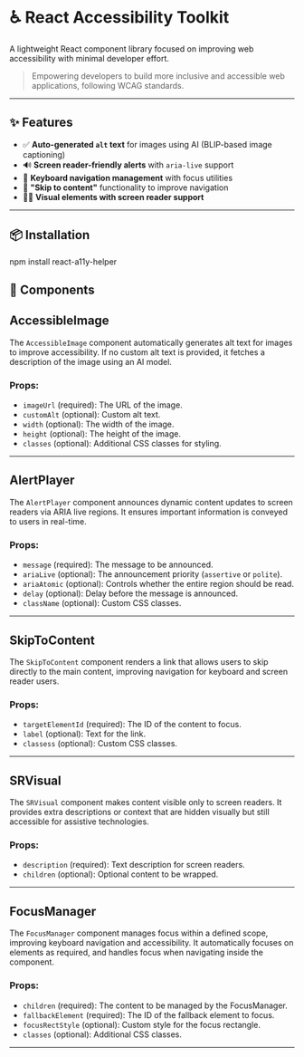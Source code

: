# ♿ React Accessibility Toolkit

A lightweight React component library focused on improving web accessibility with minimal developer effort.

> Empowering developers to build more inclusive and accessible web applications, following WCAG standards.

---

## ✨ Features

- ✅ **Auto-generated `alt` text** for images using AI (BLIP-based image captioning)
- 🔊 **Screen reader-friendly alerts** with `aria-live` support
- 🎯 **Keyboard navigation management** with focus utilities
- 🚀 **"Skip to content"** functionality to improve navigation
- 🧑‍🦯 **Visual elements with screen reader support**

---

## 📦 Installation

npm install react-a11y-helper

## 🔧 Components

## AccessibleImage

The `AccessibleImage` component automatically generates alt text for images to improve accessibility. If no custom alt text is provided, it fetches a description of the image using an AI model.

### Props:
- `imageUrl` (required): The URL of the image.
- `customAlt` (optional): Custom alt text.
- `width` (optional): The width of the image.
- `height` (optional): The height of the image.
- `classes` (optional): Additional CSS classes for styling.

---

## AlertPlayer

The `AlertPlayer` component announces dynamic content updates to screen readers via ARIA live regions. It ensures important information is conveyed to users in real-time.

### Props:
- `message` (required): The message to be announced.
- `ariaLive` (optional): The announcement priority (`assertive` or `polite`).
- `ariaAtomic` (optional): Controls whether the entire region should be read.
- `delay` (optional): Delay before the message is announced.
- `className` (optional): Custom CSS classes.

---

## SkipToContent

The `SkipToContent` component renders a link that allows users to skip directly to the main content, improving navigation for keyboard and screen reader users.

### Props:
- `targetElementId` (required): The ID of the content to focus.
- `label` (optional): Text for the link.
- `classess` (optional): Custom CSS classes.

---

## SRVisual

The `SRVisual` component makes content visible only to screen readers. It provides extra descriptions or context that are hidden visually but still accessible for assistive technologies.

### Props:
- `description` (required): Text description for screen readers.
- `children` (optional): Optional content to be wrapped.

---

## FocusManager

The `FocusManager` component manages focus within a defined scope, improving keyboard navigation and accessibility. It automatically focuses on elements as required, and handles focus when navigating inside the component.

### Props:
- `children` (required): The content to be managed by the FocusManager.
- `fallbackElement` (required): The ID of the fallback element to focus.
- `focusRectStyle` (optional): Custom style for the focus rectangle.
- `classes` (optional): Additional CSS classes.

---

